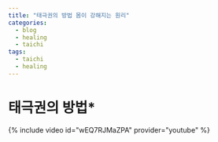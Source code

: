 ```yaml
---
title: "태극권의 방법 몸이 강해지는 원리"
categories:
  - blog
  - healing
  - taichi
tags:
  - taichi
  - healing
---
```


# 태극권의 방법*

{% include video id="wEQ7RJMaZPA" provider="youtube" %}
